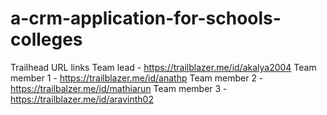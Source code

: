 # a-crm-application-for-schools-colleges
Trailhead URL links
Team lead - https://trailblazer.me/id/akalya2004
Team member 1 - https://trailblazer.me/id/anathp
Team member 2 - https://trailbalzer.me/id/mathiarun
Team member 3 - https://trailblazer.me/id/aravinth02
